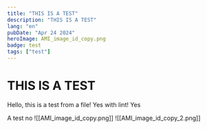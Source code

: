 ```yaml
---
title: "THIS IS A TEST"
description: "THIS IS A TEST"
lang: "en"
pubDate: "Apr 24 2024"
heroImage: AMI_image_id_copy.png
badge: test
tags: ["test"]
---
```


# THIS IS A TEST

Hello, this is a test from a file! Yes with lint! Yes

A test no
![[AMI_image_id_copy.png]]
![[AMI_image_id_copy_2.png]]